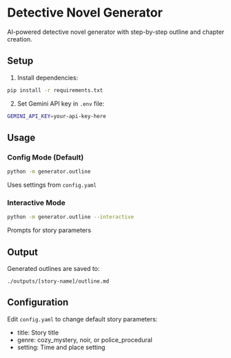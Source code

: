 # Detective Novel Generator

AI-powered detective novel generator with step-by-step outline and chapter creation.

## Setup

1. Install dependencies:
```bash
pip install -r requirements.txt
```

2. Set Gemini API key in `.env` file:
```bash
GEMINI_API_KEY=your-api-key-here
```

## Usage

### Config Mode (Default)
```bash
python -m generator.outline
```
Uses settings from `config.yaml`

### Interactive Mode
```bash
python -m generator.outline --interactive
```
Prompts for story parameters

## Output

Generated outlines are saved to:
```
./outputs/[story-name]/outline.md
```

## Configuration

Edit `config.yaml` to change default story parameters:
- title: Story title
- genre: cozy_mystery, noir, or police_procedural  
- setting: Time and place setting
